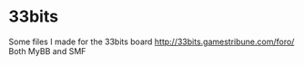# 33bits
Some files I made for the 33bits board http://33bits.gamestribune.com/foro/ 
Both MyBB and SMF
